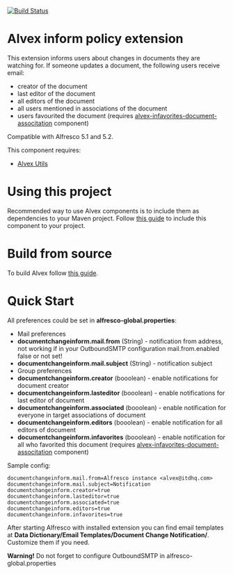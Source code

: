 [![Build Status](https://travis-ci.org/ITDSystems/alvex-inform-policy-extension.svg?branch=master)](https://travis-ci.org/ITDSystems/alvex-inform-policy-extension)

Alvex inform policy extension
========================

This extension informs users about changes in documents they are watching for. If someone updates a document, the following users receive email:
* creator of the document
* last editor of the document
* all editors of the document
* all users mentioned in associations of the document
* users favourited the document (requires [alvex-infavorites-document-associtation](https://github.com/ITDSystems/alvex-infavorites-document-association) component)

Compatible with Alfresco 5.1 and 5.2.

This component requires:
* [Alvex Utils](https://github.com/ITDSystems/alvex-utils)

# Using this project

Recommended way to use Alvex components is to include them as dependencies to your Maven project. Follow [this guide](https://github.com/ITDSystems/alvex#recommended-way-include-alvex-to-your-project-via-maven-configuration) to include this component to your project.

# Build from source

To build Alvex follow [this guide](https://github.com/ITDSystems/alvex#build-component-from-source).

# Quick Start

All preferences could be set in **alfresco-global.properties**:

* Mail preferences
 * **documentchangeinform.mail.from** (String) - notification from address, not working if in your OutboundSMTP configuration mail.from.enabled false or not set!
 * **documentchangeinform.mail.subject** (String) - notification subject
* Group preferences
 * **documentchangeinform.creator** (booolean) - enable notifications for document creator
 * **documentchangeinform.lasteditor** (booolean) - enable notifications for last editor of document
 * **documentchangeinform.associated** (booolean) - enable notification for everyone in target associations of document
 * **documentchangeinform.editors** (booolean) - enable notification for all editors of document
 * **documentchangeinform.infavorites** (booolean) - enable notification for all who favorited this document (requires [alvex-infavorites-document-associtation](https://github.com/ITDSystems/alvex-infavorites-document-association) component)

Sample config:

```
documentchangeinform.mail.from=Alfresco instance <alvex@itdhq.com>
documentchangeinform.mail.subject=Notification
documentchangeinform.creator=true
documentchangeinform.lasteditor=true
documentchangeinform.associated=true
documentchangeinform.editors=true
documentchangeinform.infavorites=true
```

After starting Alfresco with installed extension you can find email templates at **Data Dictionary/Email Templates/Document Change Notification/**. Customize them if you need.

**Warning!** Do not forget to configure OutboundSMTP in alfresco-global.properties
